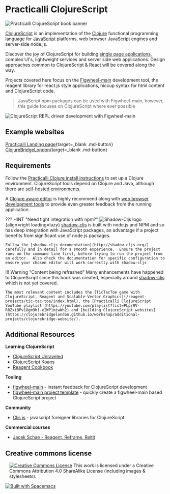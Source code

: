 # Practicalli ClojureScript

![Practicalli ClojureScript book banner](https://raw.githubusercontent.com/practicalli/graphic-design/live/book-covers/practicalli-clojurescript-book-banner-alpha.png)


[ClojureScript](https://clojurescript.org/) is an implementation of the [Clojure](https://clojure.org/) functional programming language for [JavaScript](https://developer.mozilla.org/en-US/docs/Learn/JavaScript/First_steps/What_is_JavaScript) platforms, web browser JavaScript engines and  server-side node.js.

Discover the joy of ClojureScript for building [single page applications](https://en.wikipedia.org/wiki/Single-page_application), complex UI's, lightweight services and server side web applications.  Design approaches common to ClojureScript & React will be covered along the way.

Projects covered here focus on the [Figwheel-main](https://figwheel.org/) development tool, the reagent library for react.js style applications, hiccup syntax for html content and ClojureScript code.

> JavaScript npm packages can be used with Figwheel-main, however, this guide focuses on ClojureScript where ever possible

![ClojureScript REPL driven development with Figwheel-main](https://raw.githubusercontent.com/practicalli/graphic-design/live/clojurescript/clojurescript-repl-workflow-concept.png)


## Example websites

[Practicalli Landing page](https://practicalli.github.io/){target=_blank .md-button}
[ClojureBridgeLondon](https://clojurebridgelondon.github.io/workshop/additional-projects/clojurebridge-website/){target=_blank .md-button}


## Requirements

Follow the [Practicalli Clojure install instructions](http://practicalli.github.io/clojure/clojure-cli/install/) to set up a Clojure environment.  ClojureScript tools depend on Clojure and Java, although there are [self-hosted environments](/quickstart/self-hosted-clojurescript.html).

A [Clojure aware editor](https://practicalli.github.io/clojure/clojure-editors/) is highly recommend along with [web browser development tools](install/browser-devtools.html) to provide even greater feedback from the running application.

<!-- TODO: add Firefox dev tools to browser DevTools page -->

??? HINT "Need tight integration with npm?"
    ![Shadow-Cljs logo](https://raw.githubusercontent.com/thheller/shadow-cljs/master/src/main/shadow/cljs/devtools/server/web/resources/img/shadow-cljs.png){align=right loading=lazy}
    [shadow-cljs](http://shadow-cljs.org/) is built with node.js and NPM and so has deep integration with JavaScript packages, an advantage if a project benefits from significant use of node.js packages.

    Follow the [shadow-cljs documentation](http://shadow-cljs.org/) carefully and in detail for a smooth experience.  Ensure the project runs on the command line first, before trying to run the project from an editor.  Also check the documentation for specific configuration to ensure your chosen editor will work correctly with shadow-cljs


!!! Warning "Content being refreshed"
    Many enhancements have happened to ClojureScript since this book was created, especially around [shadow-cljs](https://shadow-cljs.github.io/docs/UsersGuide.html) which is not yet covered.

    The most relevant content includes the [TicTacToe game with ClojureScript, Reagent and Scalable Vector Graphics](/reagent-projects/tic-tac-toe/index.html), the [Practicalli ClojureScript YouTube playlist](https://youtube.com/playlist?list=PLpr9V-R8ZxiBPv18gm9h1-eIWP1miwWh2) and [building ClojureScript websites](https://clojurebridgelondon.github.io/workshop/additional-projects/clojurebridge-website/).

## Additional Resources

**Learning ClojureScript**

* [ClojureScript Unraveled](http://funcool.github.io/clojurescript-unraveled/)
* [ClojureScript Koans](http://clojurescriptkoans.com/)
* [Reagent Cookbook](https://github.com/reagent-project/reagent-cookbook)

**Tooling**

* [figwheel-main](https://figwheel.org/) - instant feedback for ClojureScript development
* [figwheel-main project template](https://github.com/bhauman/figwheel-main-template) - quickly create a figwheel-main based ClojureScript project

**Community**

* [Cljs js](http://cljsjs.github.io/) - javascript foreigner libraries for ClojureScript

**Commercial courses**

* [Jacek Schae - Reagent, Reframe, Reitit](https://www.jacekschae.com/)


## Creative commons license

<div style="width:95%; margin:auto;">
  <a rel="license" href="http://creativecommons.org/licenses/by-sa/4.0/"><img alt="Creative Commons License" style="border-width:0" src="https://i.creativecommons.org/l/by-sa/4.0/88x31.png" /></a>
  This work is licensed under a Creative Commons Attribution 4.0 ShareAlike License (including images & stylesheets).
</div>

[![Built with Spacemacs](https://cdn.rawgit.com/syl20bnr/spacemacs/442d025779da2f62fc86c2082703697714db6514/assets/spacemacs-badge.svg)](https://practicalli.github.io/spacemacs/)

